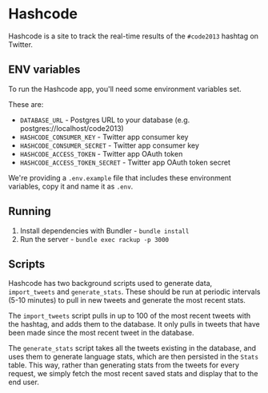 # Hashcode

Hashcode is a site to track the real-time results of the `#code2013` hashtag on
Twitter.

## ENV variables

To run the Hashcode app, you'll need some environment variables set.

These are:

- `DATABASE_URL` - Postgres URL to your database (e.g. postgres://localhost/code2013)
- `HASHCODE_CONSUMER_KEY` - Twitter app consumer key
- `HASHCODE_CONSUMER_SECRET` - Twitter app consumer key
- `HASHCODE_ACCESS_TOKEN` - Twitter app OAuth token
- `HASHCODE_ACCESS_TOKEN_SECRET` - Twitter app OAuth token secret

We're providing a `.env.example` file that includes these environment variables, copy it and name it as `.env`.

## Running

1. Install dependencies with Bundler - `bundle install`
2. Run the server - `bundle exec rackup -p 3000`

## Scripts

Hashcode has two background scripts used to generate data, `import_tweets` and
`generate_stats`. These should be run at periodic intervals (5-10 minutes) to
pull in new tweets and generate the most recent stats.

The `import_tweets` script pulls in up to 100 of the most recent tweets with the
hashtag, and adds them to the database. It only pulls in tweets that have been
made since the most recent tweet in the database.

The `generate_stats` script takes all the tweets existing in the database, and
uses them to generate language stats, which are then persisted in the `Stats`
table. This way, rather than generating stats from the tweets for every request,
we simply fetch the most recent saved stats and display that to the end user.
